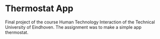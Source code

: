Thermostat App
==========================
Final project of the course Human Technology Interaction of the Technical University of Eindhoven.
The assignment was to make a simple app thermostat.
